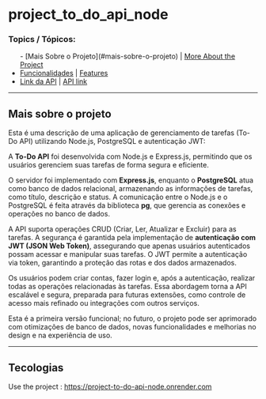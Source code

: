 # project_to_do_api_node

### Topics / Tópicos:

<ul>
    - [Mais Sobre o Projeto](#mais-sobre-o-projeto)  |  <a href="#more-project-en">More About the Project</a>
  <li><a href="#features-pt-br">Funcionalidades</a>  |  <a href="#features-en">Features</a></li>
  <li><a href="#link-api">Link da API</a> |  <a href="#link-api"> API link </a></li>
</ul>

<hr>
<div id="mais-projeto-pt-br">
   
   ## Mais sobre o projeto
</div>

Esta é uma descrição de uma aplicação de gerenciamento de tarefas (To-Do API) utilizando Node.js, PostgreSQL e autenticação JWT:

A **To-Do API** foi desenvolvida com Node.js e Express.js, permitindo que os usuários gerenciem suas tarefas de forma segura e eficiente.

O servidor foi implementado com **Express.js**, enquanto o **PostgreSQL** atua como banco de dados relacional, armazenando as informações de tarefas, como título, descrição e status. A comunicação entre o Node.js e o PostgreSQL é feita através da biblioteca **pg**, que gerencia as conexões e operações no banco de dados.

A API suporta operações CRUD (Criar, Ler, Atualizar e Excluir) para as tarefas. A segurança é garantida pela implementação de **autenticação com JWT (JSON Web Token)**, assegurando que apenas usuários autenticados possam acessar e manipular suas tarefas. O JWT permite a autenticação via token, garantindo a proteção das rotas e dos dados armazenados.

Os usuários podem criar contas, fazer login e, após a autenticação, realizar todas as operações relacionadas às tarefas. Essa abordagem torna a API escalável e segura, preparada para futuras extensões, como controle de acesso mais refinado ou integrações com outros serviços.

Esta é a primeira versão funcional; no futuro, o projeto pode ser aprimorado com otimizações de banco de dados, novas funcionalidades e melhorias no design e na experiência de uso.

<hr>

## Tecologias



Use the project : https://project-to-do-api-node.onrender.com
